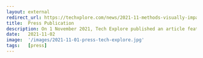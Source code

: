 ```yaml
---
layout: external
redirect_url: https://techxplore.com/news/2021-11-methods-visually-impaired-audiences.html?
title:  Press Publication
description: On 1 November 2021, Tech Explore published an article featuring our project titled Researchers Develop New Methods to Enhance Film Experience for Visually Impaired. audiences.
date:   2021-11-02 
image:  '/images/2021-11-01-press-tech-explore.jpg'
tags:   [press]
---
```

